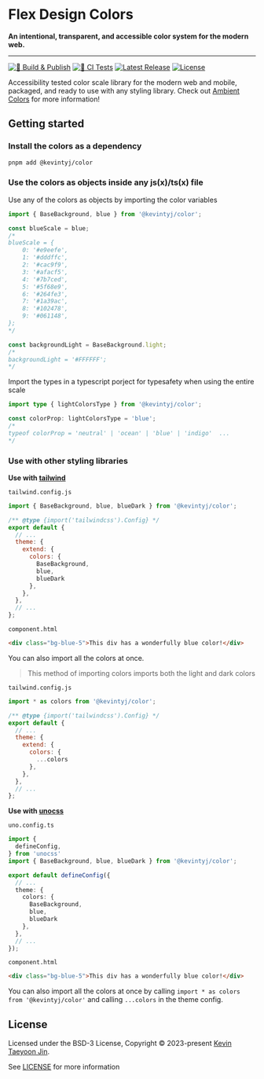 # Flex Design Colors
**An intentional, transparent, and accessible color system for the modern web.**

---

[![🚀 Build & Publish](https://github.com/kevintyj/color/actions/workflows/publish.yml/badge.svg?branch=main)](https://github.com/kevintyj/color/actions/workflows/publish.yml)
[![🧪 CI Tests](https://github.com/kevintyj/color/actions/workflows/ci.yml/badge.svg?branch=main)](https://github.com/kevintyj/color/actions/workflows/ci.yml)
[![Latest Release](https://img.shields.io/github/v/release/kevintyj/color)](https://github.com/kevintyj/color/releases)
[![License](https://img.shields.io/github/license/kevintyj/color)](https://github.com/kevintyj/color/blob/main/LICENSE)

Accessibility tested color scale library for the modern web and mobile, packaged, and ready to use with any styling 
library. Check out [Ambient Colors](https://github.com/kevintyj/ambient) for more information!

## Getting started
### Install the colors as a dependency 
```bash
pnpm add @kevintyj/color
```
### Use the colors as objects inside any js(x)/ts(x) file
Use any of the colors as objects by importing the color variables
```js
import { BaseBackground, blue } from '@kevintyj/color';

const blueScale = blue;
/*
blueScale = {
    0: '#e9eefe',
    1: '#dddffc',
    2: '#cac9f9',
    3: '#afacf5',
    4: '#7b7ced',
    5: '#5f68e9',
    6: '#264fe3',
    7: '#1a39ac',
    8: '#102478',
    9: '#061148',
};
*/

const backgroundLight = BaseBackground.light;
/*
backgroundLight = '#FFFFFF';
*/
```

Import the types in a typescript porject for typesafety when using the entire scale

```ts
import type { lightColorsType } from '@kevintyj/color';

const colorProp: lightColorsType = 'blue';
/*
typeof colorProp = 'neutral' | 'ocean' | 'blue' | 'indigo'  ...
*/
```

### Use with other styling libraries 
**Use with [tailwind](https://tailwindcss.com)**

`tailwind.config.js`

```js
import { BaseBackground, blue, blueDark } from '@kevintyj/color';

/** @type {import('tailwindcss').Config} */
export default {
  // ...
  theme: {
    extend: {
      colors: {
        BaseBackground,
        blue,
        blueDark
      },
    },
  },
  // ...
};
```

`component.html`

```html
<div class="bg-blue-5">This div has a wonderfully blue color!</div>
```

You can also import all the colors at once.

> This method of importing colors imports both the light and dark colors

`tailwind.config.js`

```js
import * as colors from '@kevintyj/color';

/** @type {import('tailwindcss').Config} */
export default {
  // ...
  theme: {
    extend: {
      colors: {
        ...colors
      },
    },
  },
  // ...
};
```

**Use with [unocss](https://tailwindcss.com)**

`uno.config.ts`

```ts
import {
  defineConfig,
} from 'unocss'
import { BaseBackground, blue, blueDark } from '@kevintyj/color';

export default defineConfig({
  // ...
  theme: {
    colors: {
      BaseBackground,
      blue,
      blueDark
    },
  },
  // ...
});
```

`component.html`

```html
<div class="bg-blue-5">This div has a wonderfully blue color!</div>
```

You can also import all the colors at once by calling `import * as colors from '@kevintyj/color'` and calling 
`...colors` in the theme config.

## License

Licensed under the BSD-3 License, Copyright © 2023-present [Kevin Taeyoon Jin](https://github.com/kevintyj).

See [LICENSE](./LICENSE) for more information
